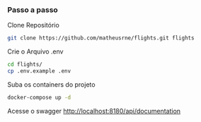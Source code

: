 ### Passo a passo
Clone Repositório
```sh
git clone https://github.com/matheusrne/flights.git flights
```

Crie o Arquivo .env
```sh
cd flights/
cp .env.example .env
```

Suba os containers do projeto
```sh
docker-compose up -d
```

Acesse o swagger
[http://localhost:8180/api/documentation](http://localhost:8180/api/documentation)

